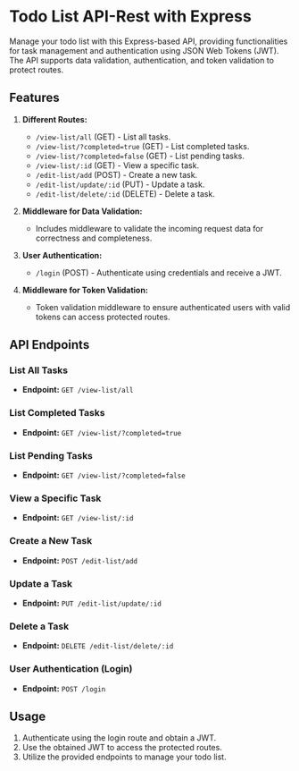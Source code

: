 # Todo List API-Rest with Express

Manage your todo list with this Express-based API, providing functionalities for task management and authentication using JSON Web Tokens (JWT). The API supports data validation, authentication, and token validation to protect routes.

## Features

1. **Different Routes:**
   - `/view-list/all` (GET) - List all tasks.
   - `/view-list/?completed=true` (GET) - List completed tasks.
   - `/view-list/?completed=false` (GET) - List pending tasks.
   - `/view-list/:id` (GET) - View a specific task.
   - `/edit-list/add` (POST) - Create a new task.
   - `/edit-list/update/:id` (PUT) - Update a task.
   - `/edit-list/delete/:id` (DELETE) - Delete a task.

2. **Middleware for Data Validation:**
   - Includes middleware to validate the incoming request data for correctness and completeness.

3. **User Authentication:**
   - `/login` (POST) - Authenticate using credentials and receive a JWT.

4. **Middleware for Token Validation:**
   - Token validation middleware to ensure authenticated users with valid tokens can access protected routes.

## API Endpoints

### List All Tasks
- **Endpoint:** `GET /view-list/all` 

### List Completed Tasks
- **Endpoint:** `GET /view-list/?completed=true`

### List Pending Tasks
- **Endpoint:** `GET /view-list/?completed=false`

### View a Specific Task
- **Endpoint:** `GET /view-list/:id`

### Create a New Task
- **Endpoint:** `POST /edit-list/add`

### Update a Task
- **Endpoint:** `PUT /edit-list/update/:id`

### Delete a Task
- **Endpoint:** `DELETE /edit-list/delete/:id`

### User Authentication (Login)
- **Endpoint:** `POST /login`

## Usage

1. Authenticate using the login route and obtain a JWT.
2. Use the obtained JWT to access the protected routes.
3. Utilize the provided endpoints to manage your todo list.
